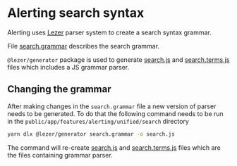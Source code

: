 # Alerting search syntax

Alerting uses [Lezer](https://lezer.codemirror.net/) parser system to create a search syntax grammar.

File [search.grammar](search.grammar) describes the search grammar.

`@lezer/generator` package is used to generate [search.js](search.js) and [search.terms.js](search.terms.js) files which includes a JS grammar parser.

## Changing the grammar

After making changes in the `search.grammar` file a new version of parser needs to be generated.
To do that the following command needs to be run in the `public/app/features/alerting/unified/search` directory

```sh
yarn dlx @lezer/generator search.grammar -o search.js
```

The command will re-create [search.js](search.js) and [search.terms.js](search.terms.js) files which are the files containing grammar parser.
